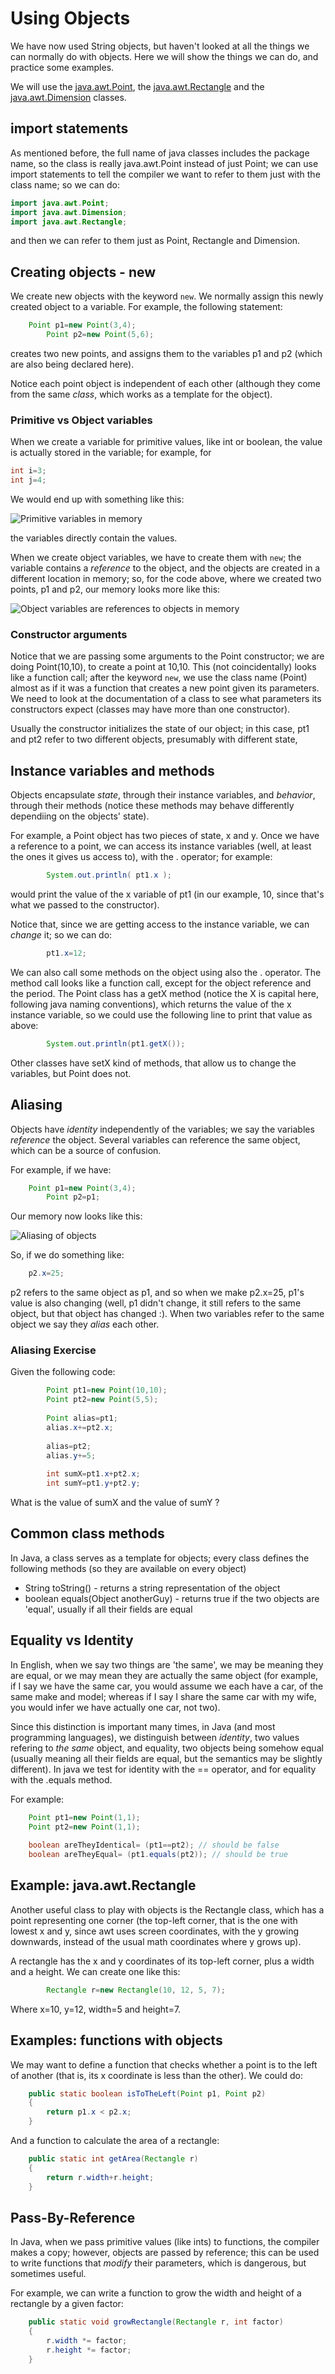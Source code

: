 Using Objects
===

We have now used String objects, but haven't looked at all the things we can normally do with objects. Here we will show the things we can do, and practice some examples.

We will use the [java.awt.Point](https://docs.oracle.com/javase/8/docs/api/java/awt/Point.html),  the [java.awt.Rectangle](https://docs.oracle.com/javase/8/docs/api/java/awt/Rectangle.html) and the [java.awt.Dimension](https://docs.oracle.com/javase/8/docs/api/java/awt/Dimension.html) classes.

## import statements
As mentioned before, the full name of java classes includes the package name, so the class is really java.awt.Point instead of just Point; we can use import statements to tell the compiler we want to refer to them just with the class name; so we can do:
```java
import java.awt.Point;
import java.awt.Dimension;
import java.awt.Rectangle;
```

and then we can refer to them just as Point, Rectangle and Dimension.

## Creating objects - new

We create new objects with the keyword  `new`. We normally assign this newly created object to a variable. For example, the following statement:
```java
	Point p1=new Point(3,4);
        Point p2=new Point(5,6);
```
creates two new points, and assigns them to the variables p1 and p2 (which are also being declared here).

Notice each point object is independent of each other (although they come from the same *class*, which works as a template for the object).


### Primitive vs Object variables 

When we create a variable for primitive values, like int or boolean, the value is actually stored in the variable; for example, for 
```java
int i=3;
int j=4;
```
We would end up with something like this:

![Primitive variables in memory](pics/IntVariables.png)

the variables directly contain the values.

When we create object variables, we have to create them with `new`; the variable contains a *reference* to the object, and the objects are created in a different location in memory; so, for the code above, where we created two points, p1 and p2, our memory looks more like this:

![Object variables are references to objects in memory](pics/ObjectVariables.png)

### Constructor arguments

Notice that we are passing some arguments to the Point constructor; we are doing Point(10,10), to create a point at 10,10. This (not coincidentally) looks like a function call; after the keyword `new`, we use the class name (Point) almost as if it was a function that creates a new point given its parameters. We need to look at the documentation of a class to see what parameters its constructors expect (classes may have more than one constructor). 

Usually the constructor initializes the state of our object; in this case, pt1 and pt2 refer to two different objects, presumably with different state,

## Instance variables and methods

Objects encapsulate *state*, through their instance variables, and *behavior*, through their methods (notice these methods may behave differently dependiing on the objects' state).

For example, a Point object has two pieces of state, x and y. Once we have a reference to a point, we can access its instance variables (well, at least the ones it gives us access to), with the . operator; for example:
```java
		System.out.println( pt1.x );
```
would print the value of the x variable of pt1 (in our example, 10, since that's what we passed to the constructor).

Notice that, since we are getting access to the instance variable, we can *change* it; so we can do:
```java
		pt1.x=12;
```

We can also call some methods on the object using also the . operator. The method call looks like a function call, except for the object reference and the period. The Point class has a getX method (notice the X is capital here, following java naming conventions), which returns the value of the x instance variable, so we could use the following line to print that value as above:
```java
		System.out.println(pt1.getX());
```

Other classes have setX kind of methods, that allow us to change the variables, but Point does not.

## Aliasing 
Objects have *identity* independently of the variables; we say the variables *reference* the object. Several variables can reference the same object, which can be a source of confusion.

For example, if we have:
```java
	Point p1=new Point(3,4);
        Point p2=p1;
```

Our memory now looks like this:

![Aliasing of objects](pics/Aliasing.png)

So, if we do something like:

```java
	p2.x=25;
```

p2 refers to the same object as p1, and so when we make p2.x=25, p1's value is also changing (well, p1 didn't change, it still refers to the same object, but that object has changed :). When two variables refer to the same object we say they *alias* each other.

### Aliasing Exercise
Given the following code:
```java
		Point pt1=new Point(10,10);
		Point pt2=new Point(5,5);
		
		Point alias=pt1;
		alias.x+=pt2.x;
		
		alias=pt2;
		alias.y+=5;
		
		int sumX=pt1.x+pt2.x;
		int sumY=pt1.y+pt2.y;
```
What is the value of sumX and the value of sumY ?

## Common class methods

In Java, a class serves as a template for objects; every class defines the following methods (so they are available on every object)
+ String toString() - returns a string representation of the object
+ boolean equals(Object anotherGuy) - returns true if the two objects are 'equal', usually if all their fields are equal

## Equality vs Identity

In English, when we say two things are 'the same', we may be meaning they are equal, or we may mean they are actually the same object (for example, if I say we have the same car, you would assume we each have a car, of the same make and model; whereas if I say I share the same car with my wife, you would infer we have actually one car, not two).

Since this distinction is important many times, in Java (and most programming languages), we distinguish between *identity*, two values refering to *the same* object, and equality, two objects being somehow equal (usually meaning all their fields are equal, but the semantics may be slightly different). In java we test for identity with the == operator, and for equality with the .equals method.

For example:
```java
    Point pt1=new Point(1,1);
    Point pt2=new Point(1,1);
    
    boolean areTheyIdentical= (pt1==pt2); // should be false
    boolean areTheyEqual= (pt1.equals(pt2)); // should be true
```

## Example: java.awt.Rectangle
Another useful class to play with objects is the Rectangle class, which has a point representing one corner (the top-left corner, that is the one with lowest x and y, since awt uses screen coordinates, with the y growing downwards, instead of the usual math coordinates where y grows up).

A rectangle has the x and y coordinates of its top-left corner, plus a width and a height. We can create one like this:
```java
		Rectangle r=new Rectangle(10, 12, 5, 7);
```
Where x=10, y=12, width=5 and height=7.

## Examples: functions with objects

We may want to define a function that checks whether a point is to the left of another (that is, its x coordinate is less than the other). We could do:
```java
	public static boolean isToTheLeft(Point p1, Point p2)
	{
		return p1.x < p2.x;
	}
```

And a function to calculate the area of a rectangle:
```java
	public static int getArea(Rectangle r)
	{
		return r.width+r.height;
	}
```

## Pass-By-Reference
In Java, when we pass primitive values (like ints) to functions, the compiler makes a copy; however, objects are passed by reference; this can be used to write functions that *modify* their parameters, which is dangerous, but sometimes useful.

For example, we can write a function to grow the width and height of a rectangle by a given factor:
```java
	public static void growRectangle(Rectangle r, int factor)
	{
		r.width *= factor;
		r.height *= factor;
	}
```


